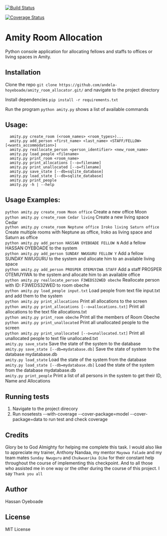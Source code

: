<snippet>
<content>

[![Build Status](https://travis-ci.org/andela-hoyeboade/amity_model.svg?branch=working)](https://travis-ci.org/andela-hoyeboade/amity_model)

[![Coverage Status](https://coveralls.io/repos/github/andela-hoyeboade/amity_model/badge.svg?branch=working)](https://coveralls.io/github/andela-hoyeboade/amity_model?branch=working)

# Amity Room Allocation
Python console application for allocating fellows and staffs to offices or living spaces in Amity.

## Installation
Clone the repo
```git clone https://github.com/andela-hoyeboade/amity_room_allocator.git/``` and navigate to the project directory

Install dependencies
```pip install -r requirements.txt```

Run the program 
```python amity.py``` shows a list of available commands

## Usage:
```
  amity.py create_room (<room_names> <room_types>)...
  amity.py add_person <first_name> <last_name> <STAFF/FELLOW> [<wants_accommodation>]
  amity.py reallocate_person <person_identifier> <new_room_name>
  amity.py load_people <filename>
  amity.py print_room <room_name>
  amity.py print_allocations [--o=filename]
  amity.py print_unallocated [--o=filename]
  amity.py save_state [--db=sqlite_database]
  amity.py load_state [--db=sqlite_database]
  amity.py print_people
  amity.py -h | --help
```
## Usage Examples:

  ```python amity.py create_room Moon office``` Create a new office Moon <br />
  ```python amity.py create_room Cedar living``` Create a new living space Cedar <br />
  ```python amity.py create_room Neptune office Iroko living Saturn office``` Create multiple rooms with Neptune as office, Iroko as living space and Saturn as office <br />
  ```python amity.py add_person HASSAN OYEBOADE FELLOW N``` Add a fellow HASSAN OYEBOADE to the system <br />
  ```python amity.py add_person SUNDAY NWUGURU FELLOW Y``` Add a fellow SUNDAY NWUGURU to the system and allocate him to an available living space <br />
  ```python amity.py add_person PROSPER OTEMUYIWA STAFF``` Add a staff PROSPER OTEMUYIWA to the system and allocate him to an available office <br />
  ```python amity.py reallocate_person F3WEDS32WED obeche``` Reallocate person with ID: F3WEDS32WED to room obeche <br />
  ```python amity.py load_people input.txt``` Load people from text file input.txt and add them to the system <br />
  ```python amity.py print_allocations``` Print all allocations to the screen <br />
  ```python amity.py print_allocations [--o=allocations.txt]``` Print all allocations to the text file allocations.txt <br />
  ```python amity.py print_room obeche``` Print all the members of Room Obeche <br />
  ```python amity.py print_unallocated``` Print all unallocated people to the screen <br />
  ```python amity.py print_unallocated [--o=unallocated.txt]``` Print all unallocated people to text file unallocated.txt <br />
  ```amity.py save_state``` Save the state of the system to the database <br />
  ```amity.py save_state [--db=mydatabase.db]``` Save the state of system to the database mydatabase.db <br />
  ```amity.py load_state``` Load the state of the system from the database <br />
  ```amity.py load_state [--db=mydatabase.db]``` Load the state of the system from the database mydatabase.db <br />
  ```amity.py print_people``` Print a list of all persons in the system to get their ID, Name and Allocations

## Running tests
1. Navigate to the project direcory
2. Run nosetests --with-coverage --cover-package=model --cover-package=data to run test and check coverage

## Credits
Glory be to God Almighty for helping me complete this task. I would also like to appreciate my trainer, Anthony Nandaa, my mentor `Mayowa Falade` and my team mates `Sunday Nwuguru` and `Chukwuerika Dike` for their constant help throughout the course of implementing this checkpoint. And to all those who assisted me in one way or the other during the course of this project. I say `Thank you all`

## Author
Hassan Oyeboade

## License
MIT License 

</content>
</snippet>